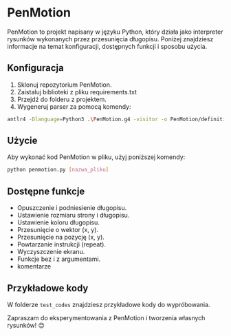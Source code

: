 # PenMotion

PenMotion to projekt napisany w języku Python, który działa jako interpreter rysunków wykonanych przez przesunięcia długopisu. Poniżej znajdziesz informacje na temat konfiguracji, dostępnych funkcji i sposobu użycia.

## Konfiguracja

1. Sklonuj repozytorium PenMotion.
2. Zaistaluj biblioteki z pliku requirements.txt
3. Przejdź do folderu z projektem.
4. Wygeneruj parser za pomocą komendy:
```bash
antlr4 -Dlanguage=Python3 .\PenMotion.g4 -visitor -o PenMotion/definitions/antlr

```


## Użycie
Aby wykonać kod PenMotion w pliku, użyj poniższej komendy:
```bash
python penmotion.py [nazwa_pliku]
```
## Dostępne funkcje

- Opuszczenie i podniesienie długopisu.
- Ustawienie rozmiaru strony i długopisu.
- Ustawienie koloru długopisu.
- Przesunięcie o wektor (x, y).
- Przesunięcie na pozycję (x, y).
- Powtarzanie instrukcji (repeat).
- Wyczyszczenie ekranu.
- Funkcje bez i z argumentami.
- komentarze

## Przykładowe kody

W folderze `test_codes` znajdziesz przykładowe kody do wypróbowania.

Zapraszam do eksperymentowania z PenMotion i tworzenia własnych rysunków! 😊
